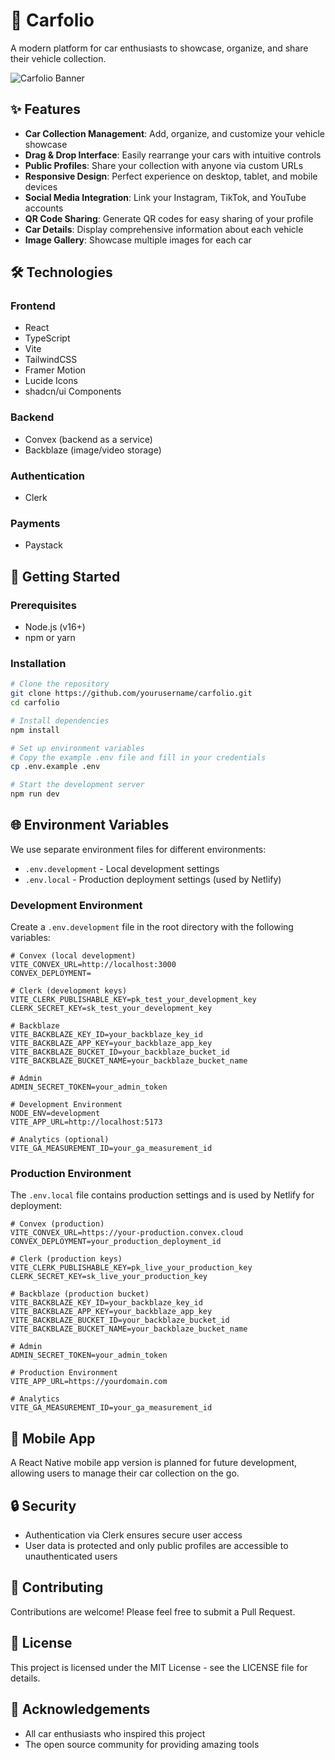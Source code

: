 # 🚗 Carfolio

A modern platform for car enthusiasts to showcase, organize, and share their vehicle collection.

![Carfolio Banner](https://via.placeholder.com/800x200?text=Carfolio+Car+Showcase+Platform)

## ✨ Features

- **Car Collection Management**: Add, organize, and customize your vehicle showcase
- **Drag & Drop Interface**: Easily rearrange your cars with intuitive controls
- **Public Profiles**: Share your collection with anyone via custom URLs
- **Responsive Design**: Perfect experience on desktop, tablet, and mobile devices
- **Social Media Integration**: Link your Instagram, TikTok, and YouTube accounts
- **QR Code Sharing**: Generate QR codes for easy sharing of your profile
- **Car Details**: Display comprehensive information about each vehicle
- **Image Gallery**: Showcase multiple images for each car

## 🛠️ Technologies

### Frontend
- React
- TypeScript
- Vite
- TailwindCSS
- Framer Motion
- Lucide Icons
- shadcn/ui Components

### Backend
- Convex (backend as a service)
- Backblaze (image/video storage)

### Authentication
- Clerk

### Payments
- Paystack

## 🚀 Getting Started

### Prerequisites
- Node.js (v16+)
- npm or yarn

### Installation

```bash
# Clone the repository
git clone https://github.com/yourusername/carfolio.git
cd carfolio

# Install dependencies
npm install

# Set up environment variables
# Copy the example .env file and fill in your credentials
cp .env.example .env

# Start the development server
npm run dev
```

## 🌐 Environment Variables

We use separate environment files for different environments:

- `.env.development` - Local development settings
- `.env.local` - Production deployment settings (used by Netlify)

### Development Environment

Create a `.env.development` file in the root directory with the following variables:

```
# Convex (local development)
VITE_CONVEX_URL=http://localhost:3000
CONVEX_DEPLOYMENT=

# Clerk (development keys)
VITE_CLERK_PUBLISHABLE_KEY=pk_test_your_development_key
CLERK_SECRET_KEY=sk_test_your_development_key

# Backblaze
VITE_BACKBLAZE_KEY_ID=your_backblaze_key_id
VITE_BACKBLAZE_APP_KEY=your_backblaze_app_key
VITE_BACKBLAZE_BUCKET_ID=your_backblaze_bucket_id
VITE_BACKBLAZE_BUCKET_NAME=your_backblaze_bucket_name

# Admin
ADMIN_SECRET_TOKEN=your_admin_token

# Development Environment
NODE_ENV=development
VITE_APP_URL=http://localhost:5173

# Analytics (optional)
VITE_GA_MEASUREMENT_ID=your_ga_measurement_id
```

### Production Environment

The `.env.local` file contains production settings and is used by Netlify for deployment:

```
# Convex (production)
VITE_CONVEX_URL=https://your-production.convex.cloud
CONVEX_DEPLOYMENT=your_production_deployment_id

# Clerk (production keys)
VITE_CLERK_PUBLISHABLE_KEY=pk_live_your_production_key
CLERK_SECRET_KEY=sk_live_your_production_key

# Backblaze (production bucket)
VITE_BACKBLAZE_KEY_ID=your_backblaze_key_id
VITE_BACKBLAZE_APP_KEY=your_backblaze_app_key
VITE_BACKBLAZE_BUCKET_ID=your_backblaze_bucket_id
VITE_BACKBLAZE_BUCKET_NAME=your_backblaze_bucket_name

# Admin
ADMIN_SECRET_TOKEN=your_admin_token

# Production Environment
VITE_APP_URL=https://yourdomain.com

# Analytics
VITE_GA_MEASUREMENT_ID=your_ga_measurement_id
```

## 📱 Mobile App

A React Native mobile app version is planned for future development, allowing users to manage their car collection on the go.

## 🔒 Security

- Authentication via Clerk ensures secure user access
- User data is protected and only public profiles are accessible to unauthenticated users

## 🤝 Contributing

Contributions are welcome! Please feel free to submit a Pull Request.

## 📄 License

This project is licensed under the MIT License - see the LICENSE file for details.

## 🙏 Acknowledgements

- All car enthusiasts who inspired this project
- The open source community for providing amazing tools
